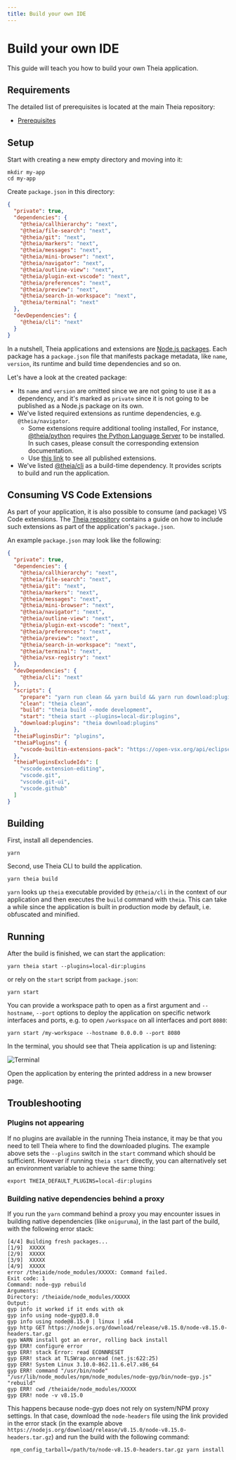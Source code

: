 ```yaml
---
title: Build your own IDE
---
```



# Build your own IDE

This guide will teach you how to build your own Theia application.

## Requirements

The detailed list of prerequisites is located at the main Theia repository:
- [Prerequisites](https://github.com/eclipse-theia/theia/blob/master/doc/Developing.md#prerequisites)

## Setup

Start with creating a new empty directory and moving into it:

    mkdir my-app
    cd my-app

Create `package.json` in this directory:

```json
{
  "private": true,
  "dependencies": {
    "@theia/callhierarchy": "next",
    "@theia/file-search": "next",
    "@theia/git": "next",
    "@theia/markers": "next",
    "@theia/messages": "next",
    "@theia/mini-browser": "next",
    "@theia/navigator": "next",
    "@theia/outline-view": "next",
    "@theia/plugin-ext-vscode": "next",
    "@theia/preferences": "next",
    "@theia/preview": "next",
    "@theia/search-in-workspace": "next",
    "@theia/terminal": "next"
  },
  "devDependencies": {
    "@theia/cli": "next"
  }
}
```

In a nutshell, Theia applications and extensions are [Node.js packages](https://nodesource.com/blog/the-basics-of-package-json-in-node-js-and-npm/). Each package has a `package.json` file that manifests package metadata,
like `name`, `version`, its runtime and build time dependencies and so on.

Let's have a look at the created package:
  - Its `name` and `version` are omitted since we are not going to use it as a dependency, and
    it's marked as `private` since it is not going to be published as a Node.js package on its own.
  - We've listed required extensions as runtime dependencies, e.g. `@theia/navigator`.
    - Some extensions require additional tooling installed,
    For instance, [@theia/python](https://www.npmjs.com/package/@theia/python) requires
    [the Python Language Server](https://github.com/palantir/python-language-server) to be installed.
    In such cases, please consult the corresponding extension documentation.
    - Use [this link](https://www.npmjs.com/search?q=keywords:theia-extension) to see all published extensions.
  - We've listed [@theia/cli](https://www.npmjs.com/package/@theia/cli) as a build-time dependency. It provides scripts to build and run the application.

## Consuming VS Code Extensions

As part of your application, it is also possible to consume (and package) VS Code extensions.
The [Theia repository](https://github.com/eclipse-theia/theia/wiki/Consuming-Builtin-and-External-VS-Code-Extensions) contains a guide on how to
include such extensions as part of the application's `package.json`.

An example `package.json` may look like the following:

```json
{
  "private": true,
  "dependencies": {
    "@theia/callhierarchy": "next",
    "@theia/file-search": "next",
    "@theia/git": "next",
    "@theia/markers": "next",
    "@theia/messages": "next",
    "@theia/mini-browser": "next",
    "@theia/navigator": "next",
    "@theia/outline-view": "next",
    "@theia/plugin-ext-vscode": "next",
    "@theia/preferences": "next",
    "@theia/preview": "next",
    "@theia/search-in-workspace": "next",
    "@theia/terminal": "next",
    "@theia/vsx-registry": "next"
  },
  "devDependencies": {
    "@theia/cli": "next"
  },
  "scripts": {
    "prepare": "yarn run clean && yarn build && yarn run download:plugins",
    "clean": "theia clean",
    "build": "theia build --mode development",
    "start": "theia start --plugins=local-dir:plugins",
    "download:plugins": "theia download:plugins"
  },
  "theiaPluginsDir": "plugins",
  "theiaPlugins": {
    "vscode-builtin-extensions-pack": "https://open-vsx.org/api/eclipse-theia/builtin-extension-pack/1.50.1/file/eclipse-theia.builtin-extension-pack-1.50.1.vsix"
  },
  "theiaPluginsExcludeIds": [
    "vscode.extension-editing",
    "vscode.git",
    "vscode.git-ui",
    "vscode.github"
  ]
}
```

## Building

First, install all dependencies.

    yarn

Second, use Theia CLI to build the application.

    yarn theia build

`yarn` looks up `theia` executable provided by `@theia/cli` in the context of our application
and then executes the `build` command with `theia`.
This can take a while since the application is built in production mode by default,
i.e. obfuscated and minified.

## Running

After the build is finished, we can start the application:

    yarn theia start --plugins=local-dir:plugins

or rely on the `start` script from `package.json`:

    yarn start

You can provide a workspace path to open as a first argument
and `--hostname`, `--port` options to deploy the application on specific network interfaces and ports,
e.g. to open `/workspace` on all interfaces and port `8080`:

    yarn start /my-workspace --hostname 0.0.0.0 --port 8080

In the terminal, you should see that Theia application is up and listening:

<img class="doc-image" src="/docs-terminal.png" alt="Terminal" style="max-width: 750px">

Open the application by entering the printed address in a new browser page.

## Troubleshooting

### Plugins not appearing

If no plugins are available in the running Theia instance, it may be that you need to tell Theia where to find the downloaded plugins.
The example above sets the `--plugins` switch in the `start` command which should be sufficient.
However if running `theia start` directly, you can alternatively set an environment variable to achieve the same thing:

    export THEIA_DEFAULT_PLUGINS=local-dir:plugins

### Building native dependencies behind a proxy

If you run the `yarn` command behind a proxy you may encounter issues in building native dependencies (like `oniguruma`), in the last part of the build, with the following error stack:

    [4/4] Building fresh packages...
    [1/9]  XXXXX
    [2/9]  XXXXX
    [3/9]  XXXXX
    [4/9]  XXXXX
    error /theiaide/node_modules/XXXXX: Command failed.
    Exit code: 1
    Command: node-gyp rebuild
    Arguments:
    Directory: /theiaide/node_modules/XXXXX
    Output:
    gyp info it worked if it ends with ok
    gyp info using node-gyp@3.8.0
    gyp info using node@8.15.0 | linux | x64
    gyp http GET https://nodejs.org/download/release/v8.15.0/node-v8.15.0-headers.tar.gz
    gyp WARN install got an error, rolling back install
    gyp ERR! configure error
    gyp ERR! stack Error: read ECONNRESET
    gyp ERR! stack at TLSWrap.onread (net.js:622:25)
    gyp ERR! System Linux 3.10.0-862.11.6.el7.x86_64
    gyp ERR! command "/usr/bin/node" "/usr/lib/node_modules/npm/node_modules/node-gyp/bin/node-gyp.js" "rebuild"
    gyp ERR! cwd /theiaide/node_modules/XXXXX
    gyp ERR! node -v v8.15.0

This happens because node-gyp does not rely on system/NPM proxy settings. In that case, download the `node-headers` file using the link provided in the error stack
(in the example above `https://nodejs.org/download/release/v8.15.0/node-v8.15.0-headers.tar.gz`) and run the build with the following command:

     npm_config_tarball=/path/to/node-v8.15.0-headers.tar.gz yarn install

